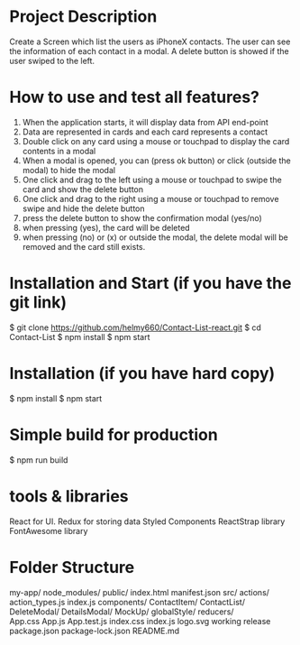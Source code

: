 # Project Description
Create a Screen which list the users as iPhoneX contacts.
The user can see the information of each contact in a modal. 
A delete button is showed if the user swiped to the left.


# How to use and test all features?
1. When the application starts, it will display data from API end-point
2. Data are represented in cards and each card represents a contact
3. Double click on any card using a mouse or touchpad to display the card contents in a modal
4. When a modal is opened, you can (press ok button) or click (outside the modal) to hide the modal
5. One click and drag to the left using a mouse or touchpad to swipe the card and show the delete button
6. One click and drag to the right using a mouse or touchpad to remove swipe and hide the delete button
7. press the delete button to show the confirmation modal (yes/no)
8. when pressing (yes), the card will be deleted
9. when pressing (no) or (x) or outside the modal, the delete modal will be removed and the card still exists.
 

# Installation and Start (if you have the git link)
$ git clone https://github.com/helmy660/Contact-List-react.git 
$ cd Contact-List
$ npm install
$ npm start

# Installation (if you have hard copy)
$ npm install
$ npm start

# Simple build for production
$ npm run build

# tools & libraries
React for UI.
Redux for storing data
Styled Components
ReactStrap library
FontAwesome library

# Folder Structure
my-app/
  node_modules/
  public/
    index.html
    manifest.json
  src/
    actions/
      action_types.js
      index.js
    components/
      ContactItem/
      ContactList/
      DeleteModal/
      DetailsModal/
      MockUp/
    globalStyle/
    reducers/    
    App.css
    App.js
    App.test.js
    index.css
    index.js
    logo.svg
    working release
  package.json
  package-lock.json
  README.md
  
  
